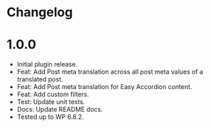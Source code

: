 # Changelog

# 1.0.0
* Initial plugin release.
* Feat: Add Post meta translation across all post meta values of a translated post.
* Feat: Add Post meta translation for Easy Accordion content.
* Feat: Add custom filters.
* Test: Update unit tests.
* Docs: Update README docs.
* Tested up to WP 6.8.2.

